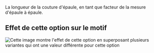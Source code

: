 La longueur de la couture d'épaule, en tant que facteur de la mesure d'épaule à épaule.

## Effet de cette option sur le motif

![Cette image montre l'effet de cette option en superposant plusieurs variantes qui ont une valeur différente pour cette option](tamiko\_shoulderseamlength\_sample.svg "Effet de cette option sur le motif")
